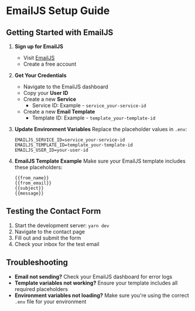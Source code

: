 # EmailJS Setup Guide

## Getting Started with EmailJS

1. **Sign up for EmailJS**
   - Visit [EmailJS](https://www.emailjs.com/)
   - Create a free account

2. **Get Your Credentials**
   - Navigate to the EmailJS dashboard
   - Copy your **User ID**
   - Create a new **Service**
     - Service ID: Example - `service_your-service-id`
   - Create a new **Email Template**
     - Template ID: Example - `template_your-template-id`

3. **Update Environment Variables**
   Replace the placeholder values in `.env`:
   ```env
   EMAILJS_SERVICE_ID=service_your-service-id
   EMAILJS_TEMPLATE_ID=template_your-template-id
   EMAILJS_USER_ID=your-user-id
   ```

4. **EmailJS Template Example**
   Make sure your EmailJS template includes these placeholders:
   ```
   {{from_name}}
   {{from_email}}
   {{subject}}
   {{message}}
   ```

## Testing the Contact Form

1. Start the development server: `yarn dev`
2. Navigate to the contact page
3. Fill out and submit the form
4. Check your inbox for the test email

## Troubleshooting

- **Email not sending?** Check your EmailJS dashboard for error logs
- **Template variables not working?** Ensure your template includes all required placeholders
- **Environment variables not loading?** Make sure you're using the correct `.env` file for your environment